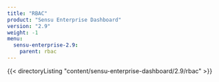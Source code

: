 ```yaml
---
title: "RBAC"
product: "Sensu Enterprise Dashboard"
version: "2.9"
weight: -1
menu:
  sensu-enterprise-2.9:
    parent: rbac
---
```


{{< directoryListing "content/sensu-enterprise-dashboard/2.9/rbac" >}}
